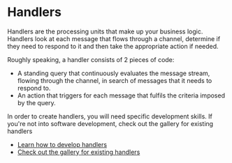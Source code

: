 # Handlers

Handlers are the processing units that make up your business logic. Handlers look at each message that flows through a channel, determine if they need to respond to it and then take the appropriate action if needed. 

Roughly speaking, a handler consists of 2 pieces of code:

* A standing query that continuously evaluates the message stream, flowing through the channel, in search of messages that it needs to respond to.
* An action that triggers for each message that fulfils the criteria imposed by the query.

In order to create handlers, you will need specific development skills. If you're not into software development, check out the gallery for existing handlers

* [Learn how to develop handlers](/documentation/developing-handlers)
* [Check out the gallery for existing handlers](/handlers/gallery)